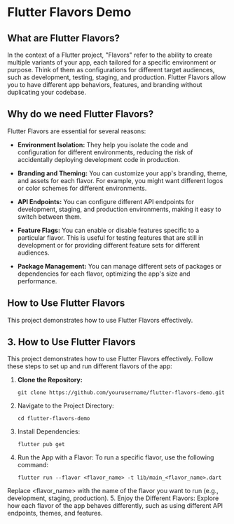 # Flutter Flavors Demo

## What are Flutter Flavors?

In the context of a Flutter project, "Flavors" refer to the ability to create multiple variants of your app, each tailored for a specific environment or purpose. Think of them as configurations for different target audiences, such as development, testing, staging, and production. Flutter Flavors allow you to have different app behaviors, features, and branding without duplicating your codebase.

## Why do we need Flutter Flavors?

Flutter Flavors are essential for several reasons:

- **Environment Isolation:** They help you isolate the code and configuration for different environments, reducing the risk of accidentally deploying development code in production.

- **Branding and Theming:** You can customize your app's branding, theme, and assets for each flavor. For example, you might want different logos or color schemes for different environments.

- **API Endpoints:** You can configure different API endpoints for development, staging, and production environments, making it easy to switch between them.

- **Feature Flags:** You can enable or disable features specific to a particular flavor. This is useful for testing features that are still in development or for providing different feature sets for different audiences.

- **Package Management:** You can manage different sets of packages or dependencies for each flavor, optimizing the app's size and performance.

## How to Use Flutter Flavors

This project demonstrates how to use Flutter Flavors effectively.

## 3. How to Use Flutter Flavors

This project demonstrates how to use Flutter Flavors effectively. Follow these steps to set up and run different flavors of the app:

1. **Clone the Repository:**
   ```shell
   git clone https://github.com/yourusername/flutter-flavors-demo.git
   
2. Navigate to the Project Directory:
   ```shell
   cd flutter-flavors-demo
3. Install Dependencies:
   ```shell
   flutter pub get
4. Run the App with a Flavor:
   To run a specific flavor, use the following command:
   ```shell
   flutter run --flavor <flavor_name> -t lib/main_<flavor_name>.dart
   
  Replace <flavor_name> with the name of the flavor you want to run (e.g., development, staging, production).
5. Enjoy the Different Flavors:
   Explore how each flavor of the app behaves differently, such as using different API endpoints, themes, and features.

  
